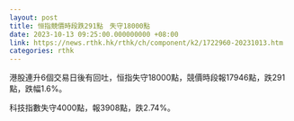 ```yaml
---
layout: post
title: 恒指競價時段跌291點　失守18000點
date: 2023-10-13 09:25:00.000000000 +08:00
link: https://news.rthk.hk/rthk/ch/component/k2/1722960-20231013.htm
categories: rthk
---
```


港股連升6個交易日後有回吐，恒指失守18000點，競價時段報17946點，跌291點，跌幅1.6%。

科技指數失守4000點，報3908點，跌2.74%。
